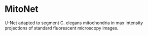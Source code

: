 # MitoNet

U-Net adapted to segment C. elegans mitochondria in max intensity projections of standard fluorescent microscopy images. 
